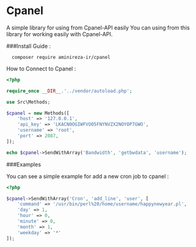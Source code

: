 # Cpanel
A simple library for using from Cpanel-API easily
You can using from this library for working easily with Cpanel-API.

###Install Guide :
```shell
  composer require aminireza-ir/cpanel
```

How to Connect to Cpanel : 
```php
<?php

require_once __DIR__.'../vendor/autoload.php';

use Src\Methods;

$cpanel = new Methods([
    'host' => '127.0.0.1',
    'api_key' => 'LKACN0OGIWFVOO5FNYNVZX2NOYOP7GWO',
    'username' => 'root',
    'port' => 2087,
]);

echo $cpanel->SendWithArray('Bandwidth', 'getbwdata', 'username');

```

###Examples

You can see a simple example for add a new cron job to cpanel :
```php
<?php

$cpanel->SendWithArray('Cron', 'add_line', 'user', [
    'command' => '/usr/bin/perl%20/home/username/happynewyear.pl',
    'day' => 1,
    'hour' => 0,
    'minute' => 0,
    'month' => 1,
    'weekday' => '*'
]);

```
